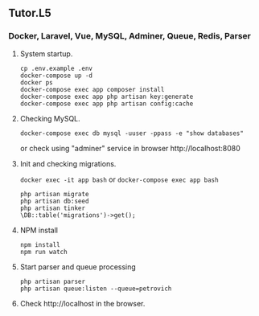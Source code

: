 ## Tutor.L5

### Docker, Laravel, Vue, MySQL, Adminer, Queue, Redis, Parser

1. System startup.

    ```
    cp .env.example .env
    docker-compose up -d
    docker ps
    docker-compose exec app composer install
    docker-compose exec app php artisan key:generate
    docker-compose exec app php artisan config:cache
    ```

2. Checking MySQL.

    ```
    docker-compose exec db mysql -uuser -ppass -e "show databases"
    ```
    or check using "adminer" service in browser http://localhost:8080

3. Init and checking migrations.
    
    `docker exec -it app bash` or `docker-compose exec app bash` 

    ```
    php artisan migrate
    php artisan db:seed
    php artisan tinker
    \DB::table('migrations')->get();
    ```

4. NPM install

    ```
    npm install
    npm run watch
    ```
   
5. Start parser and queue processing

    ```
    php artisan parser
    php artisan queue:listen --queue=petrovich
    ```

6. Check http://localhost in the browser.
